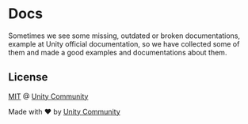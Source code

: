 # Docs
Sometimes we see some missing, outdated or broken documentations, example at Unity official documentation, so we have collected some of them and made a good examples and documentations about them.

## License
[MIT](https://github.com/UnityCommunity/UnityLibrary/blob/master/LICENSE.md) @ [Unity Community](https://github.com/UnityCommunity/)

Made with :heart: by [Unity Community](https://github.com/UnityCommunity/)
